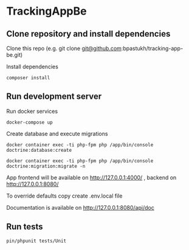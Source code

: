 # TrackingAppBe

## Clone repository and install dependencies
Clone this repo (e.g. git clone git@github.com:bpastukh/tracking-app-be.git)

Install dependencies


    composer install

## Run development server

Run docker services
   
   
    docker-compose up

Create database and execute migrations
   


    docker container exec -ti php-fpm php /app/bin/console doctrine:database:create 

    docker container exec -ti php-fpm php /app/bin/console doctrine:migration:migrate -n
   

App frontend will be available on http://127.0.0.1:4000/ , backend on http://127.0.0.1:8080/ 

To override defaults copy create .env.local file

Documentation is available on http://127.0.0.1:8080/api/doc

## Run tests
    pin/phpunit tests/Unit
